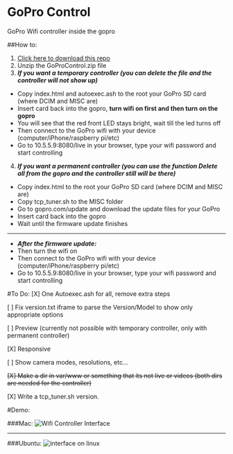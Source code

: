 GoPro Control
=============

GoPro Wifi controller inside the gopro

##How to:

1. [Click here to download this repo](https://github.com/KonradIT/gopro-control/archive/GoProControl.zip)
2. Unzip the GoProControl.zip file
3. ***If you want a temporary controller (you can delete the file and the controller will not show up)***
 * Copy index.html and autoexec.ash to the root your GoPro SD card (where DCIM and MISC are)
 * Insert card back into the gopro, **turn wifi on first and then turn on the gopro**
 * You will see that the red front LED stays bright, wait till the led turns off
 * Then connect to the GoPro wifi with your device (computer/iPhone/raspberry pi/etc)
 * Go to 10.5.5.9:8080/live in your browser, type your wifi password and start controlling
4. ***If you want a permanent controller (you can use the function Delete all from the gopro and the controller still will be there)***
 * Copy index.html to the root your GoPro SD card (where DCIM and MISC are)
 * Copy tcp_tuner.sh to the MISC folder
 * Go to gopro.com/update and download the update files for your GoPro
 * Insert card back into the gopro
 * Wait until the firmware update finishes

---

 * ***After the firmware update:***
 * Then turn the wifi on
 * Then connect to the GoPro wifi with your device (computer/iPhone/raspberry pi/etc)
 * Go to 10.5.5.9:8080/live in your browser, type your wifi password and start controlling

#To Do:
[X] One Autoexec.ash for all, remove extra steps

[ ] Fix version.txt iframe to parse the Version/Model to show only appropriate options

[ ]	Preview (currently not possible with temporary controller, only with permanent controller)

[X] Responsive

[ ] Show camera modes, resolutions, etc... 

~~[X] Make a dir in var/www or something that its not live or videos (both dirs are needed for the controller)~~

[X] Write a tcp_tuner.sh version.



#Demo:

###Mac:
![Wifi Controller Interface](http://i.imgur.com/Bd86u0i.png)

---

###Ubuntu:
![interface on linux](http://i.imgur.com/rdDLCaS.png)
